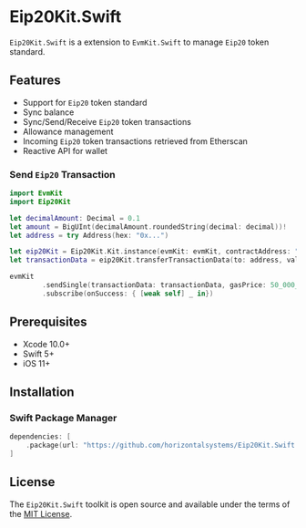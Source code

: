 # Eip20Kit.Swift

`Eip20Kit.Swift` is a extension to `EvmKit.Swift` to manage `Eip20` token standard.

## Features

- Support for `Eip20` token standard
- Sync balance
- Sync/Send/Receive `Eip20` token transactions
- Allowance management
- Incoming `Eip20` token transactions retrieved from Etherscan
- Reactive API for wallet

### Send `Eip20` Transaction

```swift
import EvmKit
import Eip20Kit

let decimalAmount: Decimal = 0.1
let amount = BigUInt(decimalAmount.roundedString(decimal: decimal))!
let address = try Address(hex: "0x...")

let eip20Kit = Eip20Kit.Kit.instance(evmKit: evmKit, contractAddress: "contract address of token")
let transactionData = eip20Kit.transferTransactionData(to: address, value: amount)

evmKit
        .sendSingle(transactionData: transactionData, gasPrice: 50_000_000_000, gasLimit: 1_000_000_000_000)
        .subscribe(onSuccess: { [weak self] _ in})
```

## Prerequisites

* Xcode 10.0+
* Swift 5+
* iOS 11+

## Installation

### Swift Package Manager

```swift
dependencies: [
    .package(url: "https://github.com/horizontalsystems/Eip20Kit.Swift.git", .upToNextMajor(from: "1.0.0"))
]
```

## License

The `Eip20Kit.Swift` toolkit is open source and available under the terms of the [MIT License](https://github.com/horizontalsystems/ethereum-kit-ios/blob/master/LICENSE).

